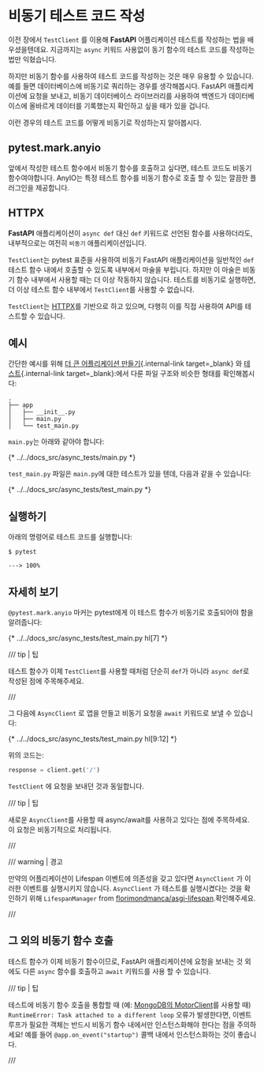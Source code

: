 # 비동기 테스트 코드 작성

이전 장에서  `TestClient` 를 이용해 **FastAPI** 어플리케이션 테스트를 작성하는 법을 배우셨을텐데요.
지금까지는 `async` 키워드 사용없이 동기 함수의 테스트 코드를 작성하는 법만 익혔습니다.

하지만 비동기 함수를 사용하여 테스트 코드를 작성하는 것은 매우 유용할 수 있습니다.
예를 들면 데이터베이스에 비동기로 쿼리하는 경우를 생각해봅시다.
FastAPI 애플리케이션에 요청을 보내고, 비동기 데이터베이스 라이브러리를 사용하여 백엔드가 데이터베이스에 올바르게 데이터를 기록했는지 확인하고 싶을 때가 있을 겁니다.

이런 경우의 테스트 코드를 어떻게 비동기로 작성하는지 알아봅시다.

## pytest.mark.anyio

앞에서 작성한 테스트 함수에서 비동기 함수를 호출하고 싶다면, 테스트 코드도 비동기 함수여야합니다.
AnyIO는 특정 테스트 함수를 비동기 함수로 호출 할 수 있는 깔끔한 플러그인을 제공합니다.


## HTTPX

**FastAPI** 애플리케이션이  `async def` 대신 `def` 키워드로 선언된 함수를 사용하더라도, 내부적으로는 여전히 `비동기` 애플리케이션입니다.

`TestClient`는 pytest 표준을 사용하여 비동기 FastAPI 애플리케이션을 일반적인 `def` 테스트 함수 내에서 호출할 수 있도록 내부에서 마술을 부립니다. 하지만 이 마술은 비동기 함수 내부에서 사용할 때는 더 이상 작동하지 않습니다. 테스트를 비동기로 실행하면, 더 이상 테스트 함수 내부에서 `TestClient`를 사용할 수 없습니다.

`TestClient`는 <a href="https://www.python-httpx.org" class="external-link" target="_blank">HTTPX</a>를 기반으로 하고 있으며, 다행히 이를 직접 사용하여 API를 테스트할 수 있습니다.

## 예시

간단한 예시를 위해 [더 큰 어플리케이션 만들기](../ko/tutorial/bigger-applications.md){.internal-link target=_blank} 와 [테스트](../ko/tutorial/testing.md){.internal-link target=_blank}:에서 다룬 파일 구조와 비슷한 형태를 확인해봅시다:

```
.
├── app
│   ├── __init__.py
│   ├── main.py
│   └── test_main.py
```

 `main.py`는 아래와 같아야 합니다:

{* ../../docs_src/async_tests/main.py *}

`test_main.py` 파일은 `main.py`에 대한 테스트가 있을 텐데, 다음과 같을 수 있습니다:

{* ../../docs_src/async_tests/test_main.py *}

## 실행하기

아래의 명령어로 테스트 코드를 실행합니다:

<div class="termy">

```console
$ pytest

---> 100%
```

</div>

## 자세히 보기

`@pytest.mark.anyio` 마커는 pytest에게 이 테스트 함수가 비동기로 호출되어야 함을 알려줍니다:

{* ../../docs_src/async_tests/test_main.py hl[7] *}

/// tip | 팁

테스트 함수가 이제 `TestClient`를 사용할 때처럼 단순히 `def`가 아니라 `async def`로 작성된 점에 주목해주세요.

///

그 다음에  `AsyncClient` 로 앱을 만들고 비동기 요청을 `await` 키워드로 보낼 수 있습니다:

{* ../../docs_src/async_tests/test_main.py hl[9:12] *}

위의 코드는:

```Python
response = client.get('/')
```

`TestClient` 에 요청을 보내던 것과 동일합니다.

/// tip | 팁

새로운 `AsyncClient`를 사용할 때 async/await를 사용하고 있다는 점에 주목하세요. 이 요청은 비동기적으로 처리됩니다.

///

/// warning | 경고

만약의 어플리케이션이 Lifespan 이벤트에 의존성을 갖고 있다면 `AsyncClient` 가 이러한 이벤트를 실행시키지 않습니다.
`AsyncClient` 가 테스트를 실행시켰다는 것을 확인하기 위해
`LifespanManager` from <a href="https://github.com/florimondmanca/asgi-lifespan#usage" class="external-link" target="_blank">florimondmanca/asgi-lifespan</a>.확인해주세요.


///

## 그 외의 비동기 함수 호출

테스트 함수가 이제 비동기 함수이므로, FastAPI 애플리케이션에 요청을 보내는 것 외에도 다른 `async` 함수를 호출하고 `await` 키워드를 사용 할 수 있습니다.

/// tip | 팁

테스트에 비동기 함수 호출을 통합할 때 (예: <a href="https://stackoverflow.com/questions/41584243/runtimeerror-task-attached-to-a-different-loop" class="external-link" target="_blank">MongoDB의 MotorClient</a>를 사용할 때) `RuntimeError: Task attached to a different loop` 오류가 발생한다면, 이벤트 루프가 필요한 객체는 반드시 비동기 함수 내에서만 인스턴스화해야 한다는 점을 주의하세요!
예를 들어 `@app.on_event("startup")` 콜백 내에서 인스턴스화하는 것이 좋습니다.

///
